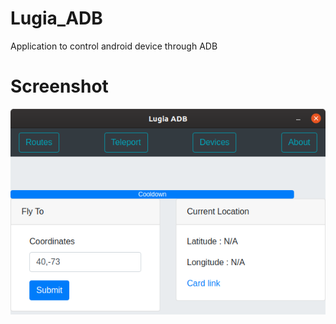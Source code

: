 # Lugia_ADB
Application to control android device through ADB
# Screenshot
![image](files/lugia.png)